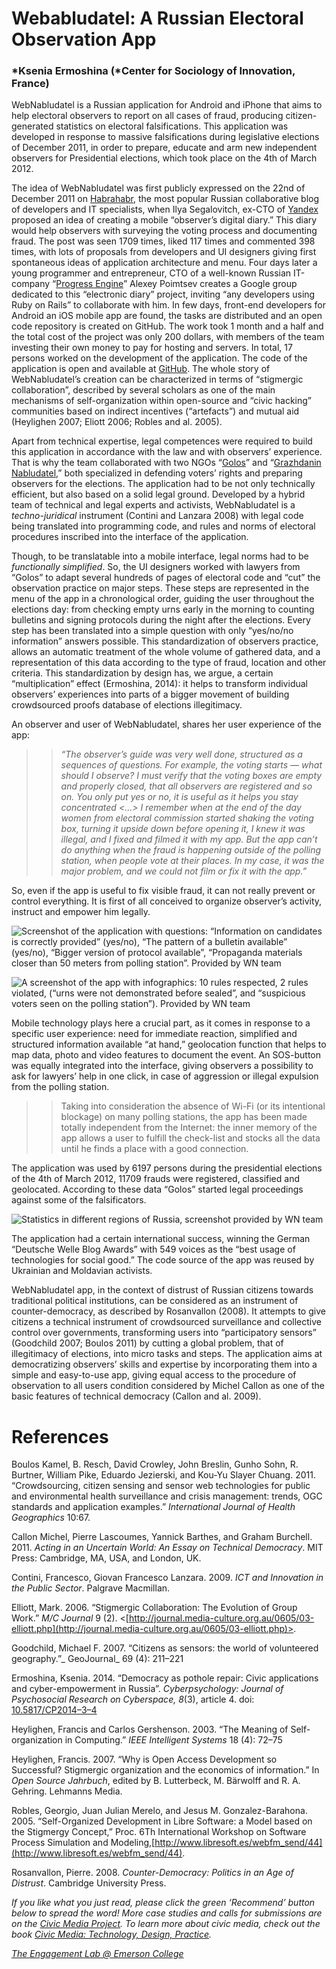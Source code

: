 # Webabludatel: A Russian Electoral Observation App

### *Ksenia Ermoshina (*Center for Sociology of Innovation, France)

WebNabludatel is a Russian application for Android and iPhone that aims to help electoral observers to report on all cases of fraud, producing citizen-generated statistics on electoral falsifications. This application was developed in response to massive falsifications during legislative elections of December 2011, in order to prepare, educate and arm new independent observers for Presidential elections, which took place on the 4th of March 2012.

The idea of WebNabludatel was first publicly expressed on the 22nd of December 2011 on [Habrahabr](http://habrahabr.ru/post/135108/), the most popular Russian collaborative blog of developers and IT specialists, when Ilya Segalovitch, ex-CTO of [Yandex](http://www.yandex.ru/) proposed an idea of creating a mobile “observer’s digital diary.” This diary would help observers with surveying the voting process and documenting fraud. The post was seen 1709 times, liked 117 times and commented 398 times, with lots of proposals from developers and UI designers giving first spontaneous ideas of application architecture and menu. Four days later a young programmer and entrepreneur, CTO of a well-known Russian IT-company “[Progress Engine](http://progress-engine.ru/)” Alexey Poimtsev creates a Google group dedicated to this “electronic diary” project, inviting “any developers using Ruby on Rails” to collaborate with him. In few days, front-end developers for Android an iOS mobile app are found, the tasks are distributed and an open code repository is created on GitHub. The work took 1 month and a half and the total cost of the project was only 200 dollars, with members of the team investing their own money to pay for hosting and servers. In total, 17 persons worked on the development of the application. The code of the application is open and available at [GitHub](<http://civicmediaproject.org/works/civic-media-project/The%20whole%20story%20of%20WebNabludatel's%20creation%20can%20be%20characterized%20in%20terms%20of%20%E2%80%9Cstigmergic%20collaboration%E2%80%9D,%20described%20by%20several%20scholars%20as%20one%20of%20the%20main%20mechanisms%20of%20self-organization%20within%20open-source%20and%20%E2%80%9Ccivic%20hacking%E2%80%9D%20communities%20based%20on%20indirect%20incentives%20(%E2%80%9Cartefacts%E2%80%9D)%20and%20mutual%20aid%20(Heylighen%202007;%20Eliott%202006;%20Robles%20and%20al.%202005).%20%3Cbr%20/%3EApart%20from%20technical%20expertise,%20legal%20and%20activist%20competences%20were%20required%20to%20build%20this%20application%20in%20accordance%20with%20the%20law%20and%20with%20observers'%20experience.%20That%20is%20why%20the%20team%20collaborated%20with%20two%20NGOs%20%E2%80%9CGolos%E2%80%9D%20%20and%20%E2%80%9CGrazhdanin%20Nabludatel%E2%80%9D,%20%20both%20specialized%20in%20defending%20voters'%20rights%20and%20preparing%20observers%20for%20the%20elections.%20The%20application%20had%20to%20be%20not%20only%20technically%20efficient,%20but%20also%20based%20on%20a%20solid%20legal%20ground.%20Developed%20by%20a%20hybrid%20team%20of%20technical%20and%20legal%20experts%20and%20activists,%20WebNabludatel%20is%20a%20techno-juridical%20instrument%20(Contini%20and%20Lanzara%202008)%20with%20rules%20and%20norms%20of%20electoral%20procedures%20inscribed%20into%20the%20code%20of%20the%20application.%20%3Cbr%20/%3EThough,%20to%20be%20translatable%20into%20a%20mobile%20interface,%20legal%20norms%20had%20to%20be%20functionally%20simplified.%20So,%20the%20UI%20designers%20worked%20with%20lawyers%20from%20%E2%80%9CGolos%E2%80%9D%20to%20adapt%20several%20hundreds%20of%20pages%20of%20electoral%20code%20and%20%E2%80%9Ccut%E2%80%9D%20the%20observation%20practice%20on%20major%20steps.%20These%20steps%20are%20represented%20in%20the%20menu%20of%20the%20app%20in%20a%20chronological%20order,%20guiding%20the%20user%20throughout%20the%20elections%20day:%20from%20checking%20empty%20urns%20early%20in%20the%20morning%20to%20counting%20bulletins%20and%20signing%20protocols%20during%20the%20night%20after%20the%20elections.%20Every%20step%20has%20been%20translated%20into%20a%20simple%20question%20with%20only%20%E2%80%9Cyes/no/no%20information%E2%80%9D%20answers%20possible.%20This%20standardization%20of%20observers%20practice%20allows%20an%20automatic%20treatment%20of%20the%20whole%20volume%20of%20gathered%20data,%20and%20a%20representation%20of%20this%20data%20according%20to%20the%20type%20of%20fraud,%20location%20and%20other%20criteria.%20%3Cbr%20/%3E%20https://github.com/webnabludatel>). The whole story of WebNabludatel’s creation can be characterized in terms of “stigmergic collaboration”, described by several scholars as one of the main mechanisms of self-organization within open-source and “civic hacking” communities based on indirect incentives (“artefacts”) and mutual aid (Heylighen 2007; Eliott 2006; Robles and al. 2005).

Apart from technical expertise, legal competences were required to build this application in accordance with the law and with observers’ experience. That is why the team collaborated with two NGOs “[Golos](http://www.golos.org/)” and “[Grazhdanin Nabludatel](http://nabludatel.org/),” both specialized in defending voters’ rights and preparing observers for the elections. The application had to be not only technically efficient, but also based on a solid legal ground. Developed by a hybrid team of technical and legal experts and activists, WebNabludatel is a _techno-juridical_ instrument (Contini and Lanzara 2008) with legal code being translated into programming code, and rules and norms of electoral procedures inscribed into the interface of the application.

Though, to be translatable into a mobile interface, legal norms had to be _functionally simplified_. So, the UI designers worked with lawyers from “Golos” to adapt several hundreds of pages of electoral code and “cut” the observation practice on major steps. These steps are represented in the menu of the app in a chronological order, guiding the user throughout the elections day: from checking empty urns early in the morning to counting bulletins and signing protocols during the night after the elections. Every step has been translated into a simple question with only “yes/no/no information” answers possible. This standardization of observers practice, allows an automatic treatment of the whole volume of gathered data, and a representation of this data according to the type of fraud, location and other criteria. This standardization by design has, we argue, a certain “multiplication” effect (Ermoshina, 2014): it helps to transform individual observers’ experiences into parts of a bigger movement of building crowdsourced proofs database of elections illegitimacy.

An observer and user of WebNabludatel, shares her user experience of the app:

> > _“The observer’s guide was very well done, structured as a sequences of questions. For example, the voting starts — what should I observe? I must verify that the voting boxes are empty and properly closed, that all observers are registered and so on. You only put yes or no, it is useful as it helps you stay concentrated <…> I remember when at the end of the day women from electoral commission started shaking the voting box, turning it upside down before opening it, I knew it was illegal, and I fixed and filmed it with my app. But the app can’t do anything when the fraud is happening outside of the polling station, when people vote at their places. In my case, it was the major problem, and we could not film or fix it with the app.”_

So, even if the app is useful to fix visible fraud, it can not really prevent or control everything. It is first of all conceived to organize observer’s activity, instruct and empower him legally.

![Screenshot of the application with questions: “Information on candidates is correctly provided” (yes/no), “The pattern of a bulletin available” (yes/no), “Bigger version of protocol available”, “Propaganda materials closer than 50 meters from polling station”. Provided by WN team](https://res.cloudinary.com/engagement-lab-home/image/upload/v1/homepage-2.0/news/medium/0_3F3YWfe4z5jD-rvq.png)

![A screenshot of the app with infographics: 10 rules respected, 2 rules violated, (“urns were not demonstrated before sealed”, and “suspicious voters seen on the polling station”). Provided by WN team](https://res.cloudinary.com/engagement-lab-home/image/upload/v1/homepage-2.0/news/medium/0_OzNXtzoju1oT2_pT.png)

Mobile technology plays here a crucial part, as it comes in response to a specific user experience: need for immediate reaction, simplified and structured information available “at hand,” geolocation function that helps to map data, photo and video features to document the event. An SOS-button was equally integrated into the interface, giving observers a possibility to ask for lawyers’ help in one click, in case of aggression or illegal expulsion from the polling station.

> > Taking into consideration the absence of Wi-Fi (or its intentional blockage) on many polling stations, the app has been made totally independent from the Internet: the inner memory of the app allows a user to fulfill the check-list and stocks all the data until he finds a place with a good connection.

The application was used by 6197 persons during the presidential elections of the 4th of March 2012, 11709 frauds were registered, classified and geolocated. According to these data “Golos” started legal proceedings against some of the falsificators.

![Statistics in different regions of Russia, screenshot provided by WN team](https://res.cloudinary.com/engagement-lab-home/image/upload/v1/homepage-2.0/news/medium/0_vDu8LTnSNtvDcpgZ.png)

The application had a certain international success, winning the German “Deutsche Welle Blog Awards” with 549 voices as the “best usage of technologies for social good.” The code source of the app was reused by Ukrainian and Moldavian activists.

WebNabludatel app, in the context of distrust of Russian citizens towards traditional political institutions, can be considered as an instrument of counter-democracy, as described by Rosanvallon (2008). It attempts to give citizens a technical instrument of crowdsourced surveillance and collective control over governments, transforming users into “participatory sensors” (Goodchild 2007; Boulos 2011) by cutting a global problem, that of illegitimacy of elections, into micro tasks and steps. The application aims at democratizing observers’ skills and expertise by incorporating them into a simple and easy-to-use app, giving equal access to the procedure of observation to all users condition considered by Michel Callon as one of the basic features of technical democracy (Callon and al. 2009).

# References

Boulos Kamel, B. Resch, David Crowley, John Breslin, Gunho Sohn, R. Burtner, William Pike, Eduardo Jezierski, and Kou-Yu Slayer Chuang. 2011. “Crowdsourcing, citizen sensing and sensor web technologies for public and environmental health surveillance and crisis management: trends, OGC standards and application examples.” _International Journal of Health Geographics_ 10:67.

Callon Michel, Pierre Lascoumes, Yannick Barthes, and Graham Burchell. 2011. _Acting in an Uncertain World: An Essay on Technical Democracy_. MIT Press: Cambridge, MA, USA, and London, UK.

Contini, Francesco, Giovan Francesco Lanzara. 2009. _ICT and Innovation in the Public Sector_. Palgrave Macmillan.

Elliott, Mark. 2006. “Stigmergic Collaboration: The Evolution of Group Work.” _M/C Journal_ 9 (2). <[http://journal.media-culture.org.au/0605/03-elliott.php](http://journal.media-culture.org.au/0605/03-elliott.php)>.

Goodchild, Michael F. 2007. “Citizens as sensors: the world of volunteered geography.”_ GeoJournal_ 69 (4): 211–221

Ermoshina, Ksenia. 2014. “Democracy as pothole repair: Civic applications and cyber-empowerment in Russia”. _Cyberpsychology: Journal of Psychosocial Research on Cyberspace,_ _8_(3), article 4. doi: [10.5817/CP2014–3–4](http://dx.doi.org/10.5817/CP2014-3-4)

Heylighen, Francis and Carlos Gershenson. 2003. “The Meaning of Self-organization in Computing.” _IEEE Intelligent Systems_ 18 (4): 72–75

Heylighen, Francis. 2007. “Why is Open Access Development so Successful? Stigmergic organization and the economics of information.” In _Open Source Jahrbuch_, edited by B. Lutterbeck, M. Bärwolff and R. A. Gehring. Lehmanns Media.

Robles, Georgio, Juan Julian Merelo, and Jesus M. Gonzalez-Barahona. 2005. “Self-Organized Development in Libre Software: a Model based on the Stigmergy Concept,” Proc. 6Th International Workshop on Software Process Simulation and Modeling,[http://www.libresoft.es/webfm_send/44](http://www.libresoft.es/webfm_send/44).

Rosanvallon, Pierre. 2008. _Counter-Democracy: Politics in an Age of Distrust_. Cambridge University Press.

_If you like what you just read, please click the green ‘Recommend’ button below to spread the word! More case studies and calls for submissions are on the [Civic Media Project](http://www.civicmediaproject.com). To learn more about civic media, check out the book [Civic Media: Technology, Design, Practice](https://mitpress.mit.edu/books/civic-media)._

[_The Engagement Lab @ Emerson College_](http://elab.emerson.edu)
